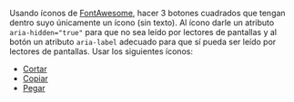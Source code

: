 Usando íconos de [FontAwesome](https://fontawesome.com/icons?d=gallery), hacer 3 botones cuadrados que tengan dentro suyo únicamente un ícono (sin texto). Al ícono darle un atributo `aria-hidden="true"` para que no sea leído por lectores de pantallas y al botón un atributo `aria-label` adecuado para que sí pueda ser leído por lectores de pantallas. Usar los siguientes íconos:

  - [Cortar](https://fontawesome.com/icons/cut?style=solid)
  - [Copiar](https://fontawesome.com/icons/copy?style=solid)
  - [Pegar](https://fontawesome.com/icons/paste?style=solid)